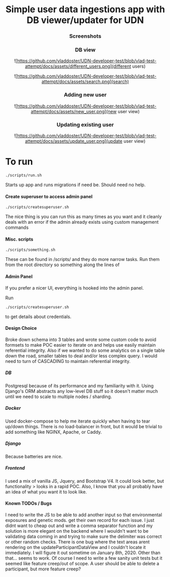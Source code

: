 <div align="center">

# Simple user data ingestions app with DB viewer/updater for UDN

### Screenshots

### DB view

![https://github.com/vladdoster/UDN-developer-test/blob/vlad-test-attempt/docs/assets/different_users.png](different users)

![https://github.com/vladdoster/UDN-developer-test/blob/vlad-test-attempt/docs/assets/search.png](search)

### Adding new user

![https://github.com/vladdoster/UDN-developer-test/blob/vlad-test-attempt/docs/assets/new_user.png](new user view)

### Updating existing user

![https://github.com/vladdoster/UDN-developer-test/blob/vlad-test-attempt/docs/assets/update_user.png](update user view)

</div>

# To run
```shell script
./scripts/run.sh
```
Starts up app and runs migrations if need be. Should need no help.


#### Create superuser to access admin panel
```shell script
./scripts/createsuperuser.sh
```
The nice thing is you can run this as many times as you want and it
cleanly deals with an error if the admin already exists using custom 
management commands

#### Misc. scripts
```shell script
./scripts/something.sh
```
These can be found in /scripts/ and they do more narrow tasks. Run them from the root directory so something
along the lines of 

#### Admin Panel
If you prefer a nicer UI, everything is hooked into the admin panel.

Run
```shell script
./scripts/createsuperuser.sh
```
to get details about credentials.

#### Design Choice
Broke down schema into 3 tables and wrote some custom code to avoid formsets to make POC easier to 
iterate on and helps use easily maintain referential integrity. Also if we wanted to do some analytics on a single table down 
the road, smaller tables to deal and/or less complex query. I would need to turn of CASCADING to maintain referential integrity.

##### DB
Postgresql because of its performance and my familiarity with it. Using Django's ORM abstracts any low-level DB stuff
so it doesn't matter much until we need to scale to multiple nodes / sharding.

##### Docker
Used docker-compose to help me iterate quickly when having to tear up/down things. There is no load-balancer in front, but it
would be trivial to add something like NGINX, Apache, or Caddy.

##### Django
Because batteries are nice.

##### Frontend
I used a mix of vanilla JS, Jquery, and Bootstrap V4. It could look better, but functionality > looks in a rapid POC. Also, I 
know that you all probably have an idea of what you want it to look like.

#### Known TODOs / Bugs
I need to write the JS to be able to add another input so that environmental exposures and genetic mods. get their own record for 
each issue. I just didnt want to cheap out and write a comma separator function and my solution is more elegant on the backend where
I wouldn't want to be validating data coming in and trying to make sure the delimiter was correct or other random checks. There is one bug where
the text areas arent rendering on the updateParticipantDataView and I couldn't locate it immediately. I will figure it out sometime on 
January 8th, 2020. Other than that... seems to work. Of course I need to write a few sanity unit tests but it seemed like feature creep/out of scope.
A user should be able to delete a participant, but more feature creep?
